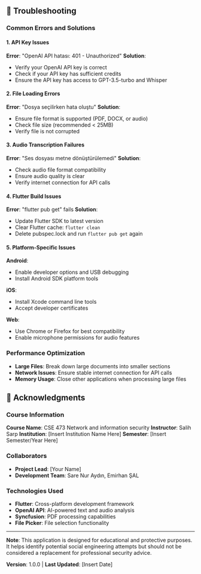 
## 🧩 Troubleshooting

### Common Errors and Solutions

#### 1. **API Key Issues**
**Error**: "OpenAI API hatası: 401 - Unauthorized"
**Solution**: 
- Verify your OpenAI API key is correct
- Check if your API key has sufficient credits
- Ensure the API key has access to GPT-3.5-turbo and Whisper

#### 2. **File Loading Errors**
**Error**: "Dosya seçilirken hata oluştu"
**Solution**:
- Ensure file format is supported (PDF, DOCX, or audio)
- Check file size (recommended < 25MB)
- Verify file is not corrupted

#### 3. **Audio Transcription Failures**
**Error**: "Ses dosyası metne dönüştürülemedi"
**Solution**:
- Check audio file format compatibility
- Ensure audio quality is clear
- Verify internet connection for API calls

#### 4. **Flutter Build Issues**
**Error**: "flutter pub get" fails
**Solution**:
- Update Flutter SDK to latest version
- Clear Flutter cache: `flutter clean`
- Delete pubspec.lock and run `flutter pub get` again

#### 5. **Platform-Specific Issues**
**Android**: 
- Enable developer options and USB debugging
- Install Android SDK platform tools

**iOS**: 
- Install Xcode command line tools
- Accept developer certificates

**Web**: 
- Use Chrome or Firefox for best compatibility
- Enable microphone permissions for audio features

### Performance Optimization
- **Large Files**: Break down large documents into smaller sections
- **Network Issues**: Ensure stable internet connection for API calls
- **Memory Usage**: Close other applications when processing large files

## 🤝 Acknowledgments

### Course Information
**Course Name**: CSE 473 Network and information security
**Instructor**: Salih  Sarp
**Institution**: [Insert Institution Name Here]
**Semester**: [Insert Semester/Year Here]

### Collaborators
- **Project Lead**: [Your Name]
- **Development Team**: Sare Nur Aydın, Emirhan ŞAL

### Technologies Used
- **Flutter**: Cross-platform development framework
- **OpenAI API**: AI-powered text and audio analysis
- **Syncfusion**: PDF processing capabilities
- **File Picker**: File selection functionality

---

**Note**: This application is designed for educational and protective purposes. It helps identify potential social engineering attempts but should not be considered a replacement for professional security advice.

**Version**: 1.0.0 | **Last Updated**: [Insert Date]
